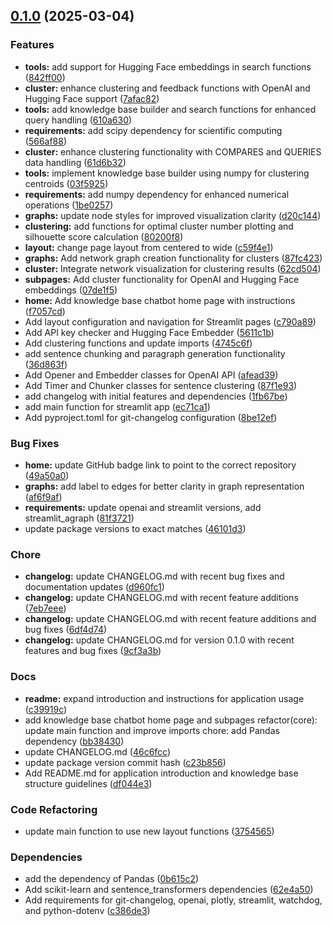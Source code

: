 <!-- insertion marker -->
<a name="0.1.0"></a>

## [0.1.0](https://github.com///compare/80a9aff242459778774bdc9f2d10d85f51b99aee...0.1.0) (2025-03-04)

### Features

- **tools:** add support for Hugging Face embeddings in search functions ([842ff00](https://github.com///commit/842ff001bececb45879a3ff54628ccf20b3e98aa))
- **cluster:** enhance clustering and feedback functions with OpenAI and Hugging Face support ([7afac82](https://github.com///commit/7afac8295e92e6a8f7c58e934082cf5c7f38af90))
- **tools:** add knowledge base builder and search functions for enhanced query handling ([610a630](https://github.com///commit/610a6301f933bcb93c44cc9938564d5dc87b9720))
- **requirements:** add scipy dependency for scientific computing ([566af88](https://github.com///commit/566af88c5912b9f8c07ba9670cb22ff85d16644d))
- **cluster:** enhance clustering functionality with COMPARES and QUERIES data handling ([61d6b32](https://github.com///commit/61d6b32b0cda517905228406e0fdf46bb023c028))
- **tools:** implement knowledge base builder using numpy for clustering centroids ([03f5925](https://github.com///commit/03f59257d8dd9eed27460a3f0e1f399a2089a7b4))
- **requirements:** add numpy dependency for enhanced numerical operations ([1be0257](https://github.com///commit/1be0257026f2882d9e8d4195fb75b10981303774))
- **graphs:** update node styles for improved visualization clarity ([d20c144](https://github.com///commit/d20c144ffa4faea1f7f4aa55e2d0258fc36d174b))
- **clustering:** add functions for optimal cluster number plotting and silhouette score calculation ([80200f8](https://github.com///commit/80200f8e5cca0e0d5d4ccfd2c743ce87d060767f))
- **layout:** change page layout from centered to wide ([c59f4e1](https://github.com///commit/c59f4e1a4184601502035d5f3236d1edb205fd30))
- **graphs:** Add network graph creation functionality for clusters ([87fc423](https://github.com///commit/87fc4234a2773f2c9310fb80665330ee7877f4a2))
- **cluster:** Integrate network visualization for clustering results ([62cd504](https://github.com///commit/62cd5048186cf403bc1471634b0f2a34c575beca))
- **subpages:** Add cluster functionality for OpenAI and Hugging Face embeddings ([07de1f5](https://github.com///commit/07de1f556b14a5d889ca2e0be0b0d7bae12fe28a))
- **home:** Add knowledge base chatbot home page with instructions ([f7057cd](https://github.com///commit/f7057cdcb443df2af202ec362515756d49401e03))
- Add layout configuration and navigation for Streamlit pages ([c790a89](https://github.com///commit/c790a89ebc0743449dbbaaa374788a0b474a5e9b))
- Add API key checker and Hugging Face Embedder ([5611c1b](https://github.com///commit/5611c1be8bf250ad6e76fec451a751b311f7029f))
- Add clustering functions and update imports ([4745c6f](https://github.com///commit/4745c6f06d806ae3629caddab11de00d89b5e83f))
- add sentence chunking and paragraph generation functionality ([36d863f](https://github.com///commit/36d863fb38d45aa4c20d2d1e38e8757b08aae711))
- Add Opener and Embedder classes for OpenAI API ([afead39](https://github.com///commit/afead39013d367759f0067ed42e7b6e69cc3314a))
- Add Timer and Chunker classes for sentence clustering ([87f1e93](https://github.com///commit/87f1e93eac9878f8044302b95e82e8de6b276c1f))
- add changelog with initial features and dependencies ([1fb67be](https://github.com///commit/1fb67be00b987620f73f945e4320a16fc43e8c73))
- add main function for streamlit app ([ec71ca1](https://github.com///commit/ec71ca14f32127bd391c0a6a0970912722b45ce4))
- Add pyproject.toml for git-changelog configuration ([8be12ef](https://github.com///commit/8be12efcdae6ea8a11cd502e9ccd11473868e708))

### Bug Fixes

- **home:** update GitHub badge link to point to the correct repository ([49a50a0](https://github.com///commit/49a50a0a205e0fdbf9319a87f02deee56f40a6b6))
- **graphs:** add label to edges for better clarity in graph representation ([af6f9af](https://github.com///commit/af6f9afe2431d5d5a5059796f7e7495a7bdd63b8))
- **requirements:** update openai and streamlit versions, add streamlit_agraph ([81f3721](https://github.com///commit/81f372135e70f10a11fce51658cc6e3d4a656449))
- update package versions to exact matches ([46101d3](https://github.com///commit/46101d3bafc74cdd6ab5eef4b9b1e694b2351218))

### Chore

- **changelog:** update CHANGELOG.md with recent bug fixes and documentation updates ([d960fc1](https://github.com///commit/d960fc1a86226d56d372f9e1d16183296b1afb24))
- **changelog:** update CHANGELOG.md with recent feature additions ([7eb7eee](https://github.com///commit/7eb7eee096ebd43e12edc7078c4234f4a68f93fe))
- **changelog:** update CHANGELOG.md with recent feature additions and bug fixes ([6df4d74](https://github.com///commit/6df4d74d94b93a9daaedfba5e1714203dd704ccf))
- **changelog:** update CHANGELOG.md for version 0.1.0 with recent features and bug fixes ([9cf3a3b](https://github.com///commit/9cf3a3b19c181b313003310d6eb936f94622ad05))

### Docs

- **readme:** expand introduction and instructions for application usage ([c39919c](https://github.com///commit/c39919c710855bddb788adf9ca78b60970e50ffd))
- add knowledge base chatbot home page and subpages refactor(core): update main function and improve imports chore: add Pandas dependency ([bb38430](https://github.com///commit/bb3843068a933a1668a959c253199f8d6cea5ece))
- update CHANGELOG.md ([46c6fcc](https://github.com///commit/46c6fccce870c11b57f72f38f7eda38a93877449))
- update package version commit hash ([c23b856](https://github.com///commit/c23b8560a5b107d8c34ba8b9821819f867d38ca1))
- Add README.md for application introduction and knowledge base structure guidelines ([df044e3](https://github.com///commit/df044e3ed12b7c74caf1a6f64f432e374a7fa08d))

### Code Refactoring

- update main function to use new layout functions ([3754565](https://github.com///commit/3754565f0bb42efa0327e3dc13cb22118a83f513))

### Dependencies

- add the dependency of Pandas ([0b615c2](https://github.com///commit/0b615c273d00fe3ffb233c65926f5f8eae2b609e))
- Add scikit-learn and sentence_transformers dependencies ([62e4a50](https://github.com///commit/62e4a5008283aa21f8f2b91b2c224371372c4a4f))
- Add requirements for git-changelog, openai, plotly, streamlit, watchdog, and python-dotenv ([c386de3](https://github.com///commit/c386de3dd342c0d9eaa610fd49c17203e1bb72a3))

